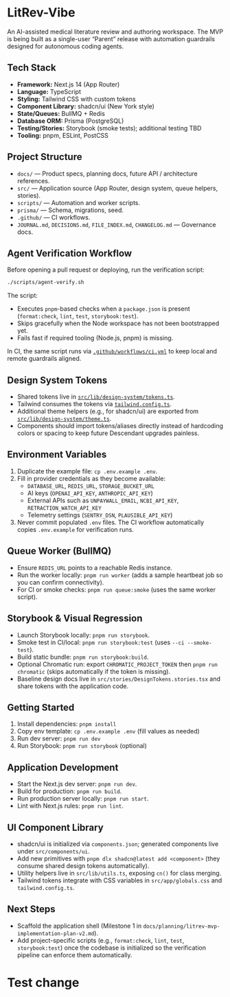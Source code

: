 # LitRev-Vibe

An AI-assisted medical literature review and authoring workspace. The MVP is being built as a single-user “Parent” release with automation guardrails designed for autonomous coding agents.

## Tech Stack

- **Framework:** Next.js 14 (App Router)
- **Language:** TypeScript
- **Styling:** Tailwind CSS with custom tokens
- **Component Library:** shadcn/ui (New York style)
- **State/Queues:** BullMQ + Redis
- **Database ORM:** Prisma (PostgreSQL)
- **Testing/Stories:** Storybook (smoke tests); additional testing TBD
- **Tooling:** pnpm, ESLint, PostCSS

## Project Structure

- `docs/` — Product specs, planning docs, future API / architecture references.
- `src/` — Application source (App Router, design system, queue helpers, stories).
- `scripts/` — Automation and worker scripts.
- `prisma/` — Schema, migrations, seed.
- `.github/` — CI workflows.
- `JOURNAL.md`, `DECISIONS.md`, `FILE_INDEX.md`, `CHANGELOG.md` — Governance docs.

## Agent Verification Workflow

Before opening a pull request or deploying, run the verification script:

```bash
./scripts/agent-verify.sh
```

The script:

- Executes `pnpm`-based checks when a `package.json` is present (`format:check`, `lint`, `test`, `storybook:test`).
- Skips gracefully when the Node workspace has not been bootstrapped yet.
- Fails fast if required tooling (Node.js, pnpm) is missing.

In CI, the same script runs via [`.github/workflows/ci.yml`](.github/workflows/ci.yml) to keep local and remote guardrails aligned.

## Design System Tokens

- Shared tokens live in [`src/lib/design-system/tokens.ts`](src/lib/design-system/tokens.ts).
- Tailwind consumes the tokens via [`tailwind.config.ts`](tailwind.config.ts).
- Additional theme helpers (e.g., for shadcn/ui) are exported from [`src/lib/design-system/theme.ts`](src/lib/design-system/theme.ts).
- Components should import tokens/aliases directly instead of hardcoding colors or spacing to keep future Descendant upgrades painless.

## Environment Variables

1. Duplicate the example file: `cp .env.example .env`.
2. Fill in provider credentials as they become available:
   - `DATABASE_URL`, `REDIS_URL`, `STORAGE_BUCKET_URL`
   - AI keys (`OPENAI_API_KEY`, `ANTHROPIC_API_KEY`)
   - External APIs such as `UNPAYWALL_EMAIL`, `NCBI_API_KEY`, `RETRACTION_WATCH_API_KEY`
   - Telemetry settings (`SENTRY_DSN`, `PLAUSIBLE_API_KEY`)
3. Never commit populated `.env` files. The CI workflow automatically copies `.env.example` for verification runs.

## Queue Worker (BullMQ)

- Ensure `REDIS_URL` points to a reachable Redis instance.
- Run the worker locally: `pnpm run worker` (adds a sample heartbeat job so you can confirm connectivity).
- For CI or smoke checks: `pnpm run queue:smoke` (uses the same worker script).

## Storybook & Visual Regression

- Launch Storybook locally: `pnpm run storybook`.
- Smoke test in CI/local: `pnpm run storybook:test` (uses `--ci --smoke-test`).
- Build static bundle: `pnpm run storybook:build`.
- Optional Chromatic run: export `CHROMATIC_PROJECT_TOKEN` then `pnpm run chromatic` (skips automatically if the token is missing).
- Baseline design docs live in `src/stories/DesignTokens.stories.tsx` and share tokens with the application code.

## Getting Started

1. Install dependencies: `pnpm install`
2. Copy env template: `cp .env.example .env` (fill values as needed)
3. Run dev server: `pnpm run dev`
4. Run Storybook: `pnpm run storybook` (optional)

## Application Development

- Start the Next.js dev server: `pnpm run dev`.
- Build for production: `pnpm run build`.
- Run production server locally: `pnpm run start`.
- Lint with Next.js rules: `pnpm run lint`.

## UI Component Library

- shadcn/ui is initialized via `components.json`; generated components live under `src/components/ui`.
- Add new primitives with `pnpm dlx shadcn@latest add <component>` (they consume shared design tokens automatically).
- Utility helpers live in `src/lib/utils.ts`, exposing `cn()` for class merging.
- Tailwind tokens integrate with CSS variables in `src/app/globals.css` and `tailwind.config.ts`.

## Next Steps

- Scaffold the application shell (Milestone 1 in `docs/planning/litrev-mvp-implementation-plan-v2.md`).
- Add project-specific scripts (e.g., `format:check`, `lint`, `test`, `storybook:test`) once the codebase is initialized so the verification pipeline can enforce them automatically.
# Test change
